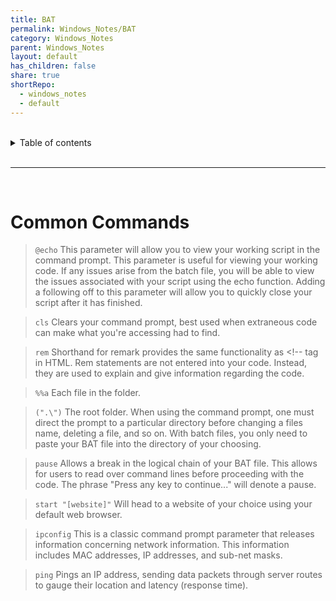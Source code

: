 ```yaml
---
title: BAT
permalink: Windows_Notes/BAT
category: Windows_Notes
parent: Windows_Notes
layout: default
has_children: false
share: true
shortRepo:
  - windows_notes
  - default    
---
```



<br/>    

<details markdown="block">    
<summary>    
Table of contents    
</summary>    
{: .text-delta }    
1. TOC    
{:toc}    
</details>    

<br/>    

***    

<br/>    

# Common Commands

> ```@echo``` This parameter will allow you to view your working script in the command prompt. This parameter is useful for viewing your working code. If any issues arise from the batch file, you will be able to view the issues associated with your script using the echo function. Adding a following off to this parameter will allow you to quickly close your script after it has finished.

> ```cls``` Clears your command prompt, best used when extraneous code can make what you're accessing had to find.

> ```rem``` Shorthand for remark provides the same functionality as <!-- tag in HTML. Rem statements are not entered into your code. Instead, they are used to explain and give information regarding the code.

> ```%%a``` Each file in the folder.

> ```(".\")``` The root folder. When using the command prompt, one must direct the prompt to a particular directory before changing a files name, deleting a file, and so on. With batch files, you only need to paste your BAT file into the directory of your choosing.

> ```pause``` Allows a break in the logical chain of your BAT file. This allows for users to read over command lines before proceeding with the code. The phrase "Press any key to continue..." will denote a pause.

> ```start "[website]"``` Will head to a website of your choice using your default web browser.

> ```ipconfig``` This is a classic command prompt parameter that releases information concerning network information. This information includes MAC addresses, IP addresses, and sub-net masks.

> ```ping``` Pings an IP address, sending data packets through server routes to gauge their location and latency (response time).